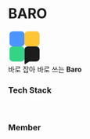 # BARO

<div>
  <svg width="67" height="67" viewBox="0 0 67 72" fill="none" xmlns="http://www.w3.org/2000/svg">
    <path d="M0.292969 7.49551C0.292969 3.43622 3.58368 0.145508 7.64297 0.145508H26.018C30.0773 0.145508 33.368 3.43622 33.368 7.49551V25.8705C33.368 29.9298 30.0773 33.2205 26.018 33.2205H7.64297C3.58368 33.2205 0.292969 29.9298 0.292969 25.8705V7.49551Z" fill="#4C94FF"/>
    <path d="M33.3691 7.49551C33.3691 3.43622 36.6599 0.145508 40.7191 0.145508H59.0942C63.1535 0.145508 66.4442 3.43622 66.4442 7.49551V25.8705C66.4442 29.9298 63.1535 33.2205 59.0942 33.2205H40.7191C36.6598 33.2205 33.3691 29.9298 33.3691 25.8705V7.49551Z" fill="#FFC633"/>
    <path d="M0.292969 40.5705C0.292969 36.5112 3.58368 33.2205 7.64297 33.2205H26.018C30.0773 33.2205 33.368 36.5112 33.368 40.5705V58.9455C33.368 63.0048 30.0773 66.2955 26.018 66.2955H7.64297C3.58368 66.2955 0.292969 63.0048 0.292969 58.9455V40.5705Z" fill="#33D486"/>
    <path d="M40.7191 33.2205C36.6599 33.2205 33.3691 36.5112 33.3691 40.5705V70.7729C33.3691 71.7454 34.448 72.3302 35.2628 71.7993L43.7104 66.2955H59.0942C63.1535 66.2955 66.4442 63.0048 66.4442 58.9455V40.5705C66.4442 36.5112 63.1535 33.2205 59.0942 33.2205H40.7191Z" fill="#1C1C1C"/>
  </svg>
</div>

<caption>바로 잡아 바로 쓰는 <strong>Baro</strong></caption>

<br/>

<div>
  <h3>Tech Stack</h3>
</div>

<br/>

<div>
  <h3>Member</h3>
</div>
